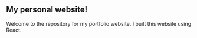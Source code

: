 

## My personal website!

Welcome to the repository for my portfolio website. I built this website using React. 



